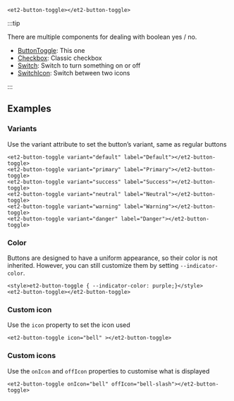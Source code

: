 ```html:preview
<et2-button-toggle></et2-button-toggle>
```

:::tip

There are multiple components for dealing with boolean yes / no.

* [ButtonToggle](../et2-button-toggle): This one
* [Checkbox](../et2-checkbox): Classic checkbox
* [Switch](../et2-switch): Switch to turn something on or off
* [SwitchIcon](../et2-switch-icon): Switch between two icons

:::

## Examples

### Variants

Use the variant attribute to set the button’s variant, same as regular buttons

```html:preview
<et2-button-toggle variant="default" label="Default"></et2-button-toggle>
<et2-button-toggle variant="primary" label="Primary"></et2-button-toggle>
<et2-button-toggle variant="success" label="Success"></et2-button-toggle>
<et2-button-toggle variant="neutral" label="Neutral"></et2-button-toggle>
<et2-button-toggle variant="warning" label="Warning"></et2-button-toggle>
<et2-button-toggle variant="danger" label="Danger"></et2-button-toggle>
```

### Color

Buttons are designed to have a uniform appearance, so their color is not inherited. However, you can still customize
them by setting `--indicator-color`.

```html:preview
<style>et2-button-toggle { --indicator-color: purple;}</style>
<et2-button-toggle></et2-button-toggle>
```

### Custom icon

Use the `icon` property to set the icon used

```html:preview
<et2-button-toggle icon="bell" ></et2-button-toggle>
```

### Custom icons

Use the `onIcon` and `offIcon` properties to customise what is displayed

```html:preview
<et2-button-toggle onIcon="bell" offIcon="bell-slash"></et2-button-toggle>
```